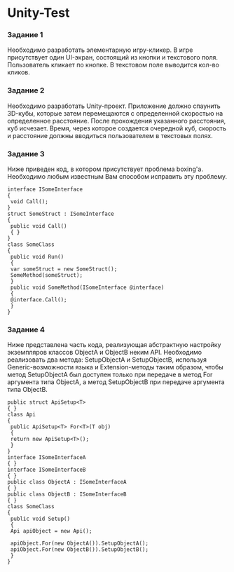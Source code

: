 # Unity-Test

### Задание 1

Необходимо разработать элементарную игру-кликер. В игре присутствует один UI-экран,
состоящий из кнопки и текстового поля. Пользователь кликает по кнопке. В текстовом поле
выводится кол-во кликов.

### Задание 2
Необходимо разработать Unity-проект. Приложение должно спаунить 3D-кубы, которые затем
перемещаются с определенной скоростью на определенное расстояние. После прохождения
указанного расстояния, куб исчезает. Время, через которое создается очередной куб, скорость
и расстояние должны вводиться пользователем в текстовых полях.

### Задание 3
Ниже приведен код, в котором присутствует проблема boxing'а. Необходимо любым известным
Вам способом исправить эту проблему.

```
interface ISomeInterface
{
 void Call();
}
struct SomeStruct : ISomeInterface
{
 public void Call()
 { }
}
class SomeClass
{
 public void Run()
 {
 var someStruct = new SomeStruct();
 SomeMethod(someStruct);
 }
 public void SomeMethod(ISomeInterface @interface)
 {
 @interface.Call();
 }
}
```

### Задание 4
Ниже представлена часть кода, реализующая абстрактную настройку экземпляров классов
ObjectA и ObjectB неким API. Необходимо реализовать два метода: SetupObjectA и
SetupObjectB, используя Generic-возможности языка и Extension-методы таким образом,
чтобы метод SetupObjectA был доступен только при передаче в метод For аргумента типа
ObjectA, а метод SetupObjectB при передаче аргумента типа ObjectB.

```
public struct ApiSetup<T>
{ }
class Api
{
 public ApiSetup<T> For<T>(T obj)
 {
 return new ApiSetup<T>();
 }
}
interface ISomeInterfaceA
{ }
interface ISomeInterfaceB
{ }
public class ObjectA : ISomeInterfaceA
{ }
public class ObjectB : ISomeInterfaceB
{ }
class SomeClass
{
 public void Setup()
 {
 Api apiObject = new Api();

 apiObject.For(new ObjectA()).SetupObjectA();
 apiObject.For(new ObjectB()).SetupObjectB();
 }
}
```


